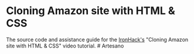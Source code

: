# Cloning Amazon site with HTML & CSS

The source code and assistance guide for the [IronHack's](http://ironhack.com) "Cloning Amazon site with HTML & CSS" video tutorial.
#   A r t e s a n o  
 